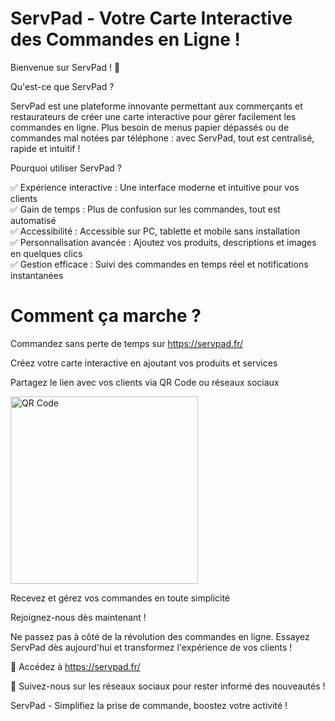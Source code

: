 # ServPad - Votre Carte Interactive des Commandes en Ligne !

Bienvenue sur ServPad ! 🚀

Qu'est-ce que ServPad ?

ServPad est une plateforme innovante permettant aux commerçants et restaurateurs de créer une carte interactive pour gérer facilement les commandes en ligne. Plus besoin de menus papier dépassés ou de commandes mal notées par téléphone : avec ServPad, tout est centralisé, rapide et intuitif !

Pourquoi utiliser ServPad ?

✅ Expérience interactive : Une interface moderne et intuitive pour vos clients  
✅ Gain de temps : Plus de confusion sur les commandes, tout est automatisé  
✅ Accessibilité : Accessible sur PC, tablette et mobile sans installation  
✅ Personnalisation avancée : Ajoutez vos produits, descriptions et images en quelques clics  
✅ Gestion efficace : Suivi des commandes en temps réel et notifications instantanées

# Comment ça marche ?

Commandez sans perte de temps sur https://servpad.fr/

Créez votre carte interactive en ajoutant vos produits et services

Partagez le lien avec vos clients via QR Code ou réseaux sociaux

<!-- Image avec réduction de taille -->
<img src="https://github.com/user-attachments/assets/de3fae84-363c-4039-bb9b-922cfe77d921" alt="QR Code" width="300"/>

Recevez et gérez vos commandes en toute simplicité

Rejoignez-nous dès maintenant !

Ne passez pas à côté de la révolution des commandes en ligne. Essayez ServPad dès aujourd'hui et transformez l'expérience de vos clients !

🔗 Accédez à https://servpad.fr/

📢 Suivez-nous sur les réseaux sociaux pour rester informé des nouveautés !

ServPad - Simplifiez la prise de commande, boostez votre activité !
